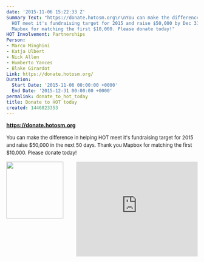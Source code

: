 ```yaml
---
date: '2015-11-06 15:22:33 Z'
Summary Text: "https://donate.hotosm.org\r\nYou can make the difference in helping
  HOT meet it's fundraising target for 2015 and raise $50,000 by Dec 31. Thank you
  Mapbox for matching the first $10,000. Please donate today!"
HOT Involvement: Partnerships
Person:
- Marco Minghini
- Katja Ulbert
- Nick Allen
- Humberto Yances
- Blake Girardot
Link: https://donate.hotosm.org/
Duration:
  Start Date: '2015-11-06 00:00:00 +0000'
  End Date: '2015-12-31 00:00:00 +0000'
permalink: donate_to_hot_today
title: Donate to HOT today
created: 1446823353
---
```

<strong><a href="https://donate.hotosm.org" target="_self">https://donate.hotosm.org</a></strong><p><span style="font-size: 13.008px; line-height: 1.538em;">You can make the difference in helping HOT meet it's fundraising target for 2015 and raise $50,000 in the next 50 days. Thank you Mapbox for matching the first $10,000. Please donate today!</span> </p><p><span style="font-size: 13.008px; line-height: 1.538em;"><img style="float: left;" src="https://donate.hotosm.org/img/Mapbox-Graphic.jpg" alt="" height="150" width="150"></span><iframe style="float: right;" src="https://www.youtube.com/embed/8wdzGKmZu-k" frameborder="0" height="250" width="320"></iframe></p>
